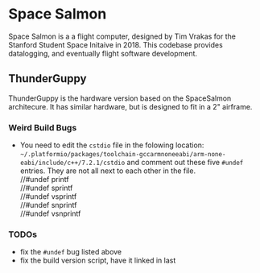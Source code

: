 # Space Salmon

Space Salmon is a a flight computer, designed by Tim Vrakas for the Stanford Student Space Initaive in 2018. This codebase provides datalogging, and eventually flight software development.

## ThunderGuppy
ThunderGuppy is the hardware version based on the SpaceSalmon architecure. It has similar hardware, but is designed to fit in a 2" airframe.

### Weird Build Bugs
 * You need to edit the `cstdio` file in the folowing location: `~/.platformio/packages/toolchain-gccarmnoneeabi/arm-none-eabi/include/c++/7.2.1/cstdio` and comment out these five `#undef` entries. They are not all next to each other in the file.  
 //#undef printf  
 //#undef sprintf  
 //#undef vsprintf  
 //#undef snprintf  
 //#undef vsnprintf

 ### TODOs
 * fix the `#undef` bug listed above
 * fix the build version script, have it linked in last